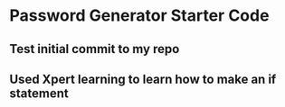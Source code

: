 # Password Generator Starter Code

## Test initial commit to my repo

## Used Xpert learning to learn how to make an if statement 